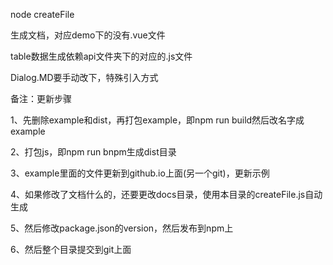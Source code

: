 node createFile

生成文档，对应demo下的没有.vue文件

table数据生成依赖api文件夹下的对应的.js文件

Dialog.MD要手动改下，特殊引入方式








备注：更新步骤

1、先删除example和dist，再打包example，即npm run build然后改名字成example

2、打包js，即npm run bnpm生成dist目录

3、example里面的文件更新到github.io上面(另一个git)，更新示例

4、如果修改了文档什么的，还要更改docs目录，使用本目录的createFile.js自动生成

5、然后修改package.json的version，然后发布到npm上

6、然后整个目录提交到git上面
